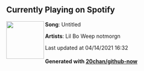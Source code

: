 ## Currently Playing on Spotify

[<img align="left" width="100" src="https://i.scdn.co/image/ab67616d00001e02834bb6a8b15302104868f0c1">](https://open.spotify.com/album/1W1fCO5NSFbD6ZFXjIn02B)

**Song**: Untitled

**Artists**: Lil Bo Weep notmorgn

Last updated at 04/14/2021 16:32

#### Generated with [20chan/github-now](https://github.com/20chan/github-now)